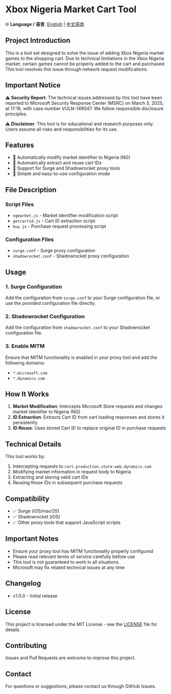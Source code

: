 # Xbox Nigeria Market Cart Tool

🌐 **Language / 语言**: [English](README_EN.md) | [中文简体](README.md)

## Project Introduction

This is a tool set designed to solve the issue of adding Xbox Nigeria market games to the shopping cart. Due to technical limitations in the Xbox Nigeria market, certain games cannot be properly added to the cart and purchased. This tool resolves this issue through network request modifications.

## Important Notice

⚠️ **Security Report**: The technical issues addressed by this tool have been reported to Microsoft Security Response Center (MSRC) on March 3, 2025, at 17:16, with case number VULN-149047. We follow responsible disclosure principles.

⚠️ **Disclaimer**: This tool is for educational and research purposes only. Users assume all risks and responsibilities for its use.

## Features

- 🛒 Automatically modify market identifier to Nigeria (NG)
- 🔄 Automatically extract and reuse cart IDs
- 📱 Support for Surge and Shadowrocket proxy tools
- 🔧 Simple and easy-to-use configuration mode

## File Description

### Script Files

- `ngmarket.js` - Market identifier modification script
- `getcartid.js` - Cart ID extraction script
- `buy.js` - Purchase request processing script

### Configuration Files

- `surge.conf` - Surge proxy configuration
- `shadowrocket.conf` - Shadowrocket proxy configuration

## Usage

### 1. Surge Configuration

Add the configuration from `surge.conf` to your Surge configuration file, or use the provided configuration file directly.

### 2. Shadowrocket Configuration

Add the configuration from `shadowrocket.conf` to your Shadowrocket configuration file.

### 3. Enable MITM

Ensure that MITM functionality is enabled in your proxy tool and add the following domains:
- `*.microsoft.com`
- `*.dynamics.com`

## How It Works

1. **Market Modification**: Intercepts Microsoft Store requests and changes market identifier to Nigeria (NG)
2. **ID Extraction**: Extracts Cart ID from cart loading responses and stores it persistently
3. **ID Reuse**: Uses stored Cart ID to replace original ID in purchase requests

## Technical Details

This tool works by:

1. Intercepting requests to `cart.production.store-web.dynamics.com`
2. Modifying market information in request body to Nigeria
3. Extracting and storing valid cart IDs
4. Reusing those IDs in subsequent purchase requests

## Compatibility

- ✅ Surge (iOS/macOS)
- ✅ Shadowrocket (iOS)
- ✅ Other proxy tools that support JavaScript scripts

## Important Notes

- Ensure your proxy tool has MITM functionality properly configured
- Please read relevant terms of service carefully before use
- This tool is not guaranteed to work in all situations
- Microsoft may fix related technical issues at any time

## Changelog

- v1.0.0 - Initial release

## License

This project is licensed under the MIT License - see the [LICENSE](LICENSE) file for details.

## Contributing

Issues and Pull Requests are welcome to improve this project.

## Contact

For questions or suggestions, please contact us through GitHub Issues. 
